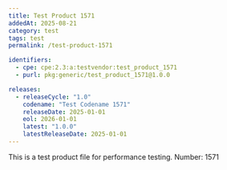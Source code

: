 ```yaml
---
title: Test Product 1571
addedAt: 2025-08-21
category: test
tags: test
permalink: /test-product-1571

identifiers:
  - cpe: cpe:2.3:a:testvendor:test_product_1571
  - purl: pkg:generic/test_product_1571@1.0.0

releases:
  - releaseCycle: "1.0"
    codename: "Test Codename 1571"
    releaseDate: 2025-01-01
    eol: 2026-01-01
    latest: "1.0.0"
    latestReleaseDate: 2025-01-01
---
```


This is a test product file for performance testing. Number: 1571
